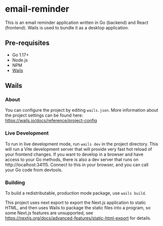 # email-reminder

This is an email reminder application written in Go (backend) and React (frontend).
Wails is used to bundle it as a desktop application.

## Pre-requisites

- Go 1.17+
- Node.js
- NPM
- [Wails](https://wails.io/docs/gettingstarted/installation)

## Wails

### About

You can configure the project by editing `wails.json`. More information about the project settings can be found
here: https://wails.io/docs/reference/project-config

### Live Development

To run in live development mode, run `wails dev` in the project directory. This will run a Vite development
server that will provide very fast hot reload of your frontend changes. If you want to develop in a browser
and have access to your Go methods, there is also a dev server that runs on http://localhost:34115. Connect
to this in your browser, and you can call your Go code from devtools.

### Building

To build a redistributable, production mode package, use `wails build`.

This project uses next export to export the Next.js application to static HTML, and then uses Wails to package
the static files into a program, so some Next.js features are unsupported, see 
https://nextjs.org/docs/advanced-features/static-html-export for details.
